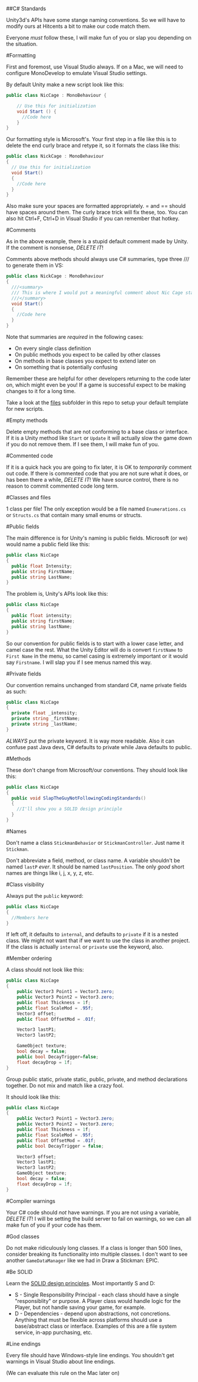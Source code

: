 ##C# Standards

Unity3d's APIs have some stange naming conventions. So we will have to modify ours at Hitcents a bit to make our code match them.

Everyone *must* follow these, I will make fun of you or slap you depending on the situation.

#Formatting

First and foremost, use Visual Studio always. If on a Mac, we will need to configure MonoDevelop to emulate Visual Studio settings.

By default Unity make a new script look like this:

```C#
public class NicCage : MonoBehaviour {

	// Use this for initialization
	void Start () {
	  //Code here
	}
}
```

Our formatting style is Microsoft's. Your first step in a file like this is to delete the end curly brace and retype it, so it formats the class like this:

```C#
public class NickCage : MonoBehaviour
{
  // Use this for initialization
  void Start()
  {
    //Code here
  }
}
```

Also make sure your spaces are formatted appropriately. = and == should have spaces around them. The curly brace trick will fix these, too. You can also hit Ctrl+F, Ctrl+D in Visual Studio if you can remember that hotkey.

#Comments

As in the above example, there is a stupid default comment made by Unity. If the comment is nonsense, *DELETE IT*!

Comments above methods should always use C# summaries, type three /// to generate them in VS:

```C#
public class NickCage : MonoBehaviour
{
  ///<summary>
  /// This is where I would put a meaningful comment about Nic Cage starting up.
  ///</summary>
  void Start()
  {
    //Code here
  }
}
```

Note that summaries are *required* in the following cases:

* On every single class definition
* On public methods you expect to be called by other classes
* On methods in base classes you expect to extend later on
* On something that is potentially confusing

Remember these are helpful for other developers returning to the code later on, which might even be you! If a game is successful expect to be making changes to it for a long time.

Take a look at the [files](https://github.com/Hitcents/unity3d-standards/tree/master/files) subfolder in this repo to setup your default template for new scripts.

#Empty methods

Delete empty methods that are not conforming to a base class or interface. If it is a Unity method like `Start` or `Update` it will actually slow the game down if you do not remove them. If I see them, I will make fun of you.

#Commented code

If it is a quick hack you are going to fix later, it is OK to *temporarily* comment out code. If there is commented code that you are not sure what it does, or has been there a while, *DELETE IT*! We have source control, there is no reason to commit commented code long term.

#Classes and files

1 class per file! The only exception would be a file named `Enumerations.cs` or `Structs.cs` that contain many small enums or structs.

#Public fields

The main difference is for Unity's naming is public fields. Microsoft (or we) would name a public field like this:

```C#
public class NicCage
{
  public float Intensity;
  public string FirstName;
  public string LastName;
}
```

The problem is, Unity's APIs look like this:

```C#
public class NicCage
{
  public float intensity;
  public string firstName;
  public string lastName;
}
```

So our convention for public fields is to start with a lower case letter, and camel case the rest. What the Unity Editor will do is convert `firstName` to `First Name` in the menu, so camel casing is extremely important or it would say `Firstname`. I will slap you if I see menus named this way.

#Private fields

Our convention remains unchanged from standard C#, name private fields as such:

```C#
public class NicCage
{
  private float _intensity;
  private string _firstName;
  private string _lastName;
}
```

*ALWAYS* put the private keyword. It is way more readable. Also it can confuse past Java devs, C# defaults to private while Java defaults to public.

#Methods

These don't change from Microsoft/our conventions. They should look like this:

```C#
public class NicCage
{
  public void SlapTheGuyNotFollowingCodingStandards()
  {
    //I'll show you a SOLID design principle
  }
}
```

#Names

Don't name a class `StickmanBehavior` or `StickmanController`. Just name it `Stickman`.

Don't abbreviate a field, method, or class name. A variable shouldn't be named `lastP` *ever*. It should be named `lastPosition`. The only *good* short names are things like i, j, x, y, z, etc.

#Class visibility

Always put the `public` keyword:

```C#
public class NicCage
{
  //Members here
}
```

If left off, it defaults to `internal`, and defaults to `private` if it is a nested class. We might not want that if we want to use the class in another project. If the class is actually `internal` or `private` use the keyword, also.

#Member ordering

A class should not look like this:

```C#
public class NicCage
{
	public Vector3 Point1 = Vector3.zero;
	public Vector3 Point2 = Vector3.zero;
	public float Thickness = 1f;
	public float ScaleMod = .95f;
	Vector3 offset;
	public float OffsetMod = .01f;

	Vector3 lastP1;
	Vector3 lastP2;

	GameObject texture;
	bool decay = false;
	public bool DecayTrigger=false;
	float decayDrop = 1f;
}
```

Group public static, private static, public, private, and method declarations together. Do not mix and match like a crazy fool.

It should look like this:

```C#
public class NicCage
{
	public Vector3 Point1 = Vector3.zero;
	public Vector3 Point2 = Vector3.zero;
	public float Thickness = 1f;
	public float ScaleMod = .95f;
	public float OffsetMod = .01f;
	public bool DecayTrigger = false;

	Vector3 offset;
	Vector3 lastP1;
	Vector3 lastP2;
	GameObject texture;
	bool decay = false;
	float decayDrop = 1f;
}
```

#Compiler warnings

Your C# code should *not* have warnings. If you are not using a variable, *DELETE IT*! I will be setting the build server to fail on warnings, so we can all make fun of you if your code has them.

#God classes

Do not make ridiculously long classes. If a class is longer than 500 lines, consider breaking its functionality into multiple classes. I don't want to see another `GameDataManager` like we had in Draw a Stickman: EPIC.

#Be SOLID

Learn the [SOLID design principles](http://en.wikipedia.org/wiki/SOLID_%28object-oriented_design%29). Most importantly S and D:

* S - Single Responsibility Principal - each class should have a single "responsiblity" or purpose. A Player class would handle logic for the Player, but not handle saving your game, for example.
* D - Dependencies - depend upon abstractions, not concretions. Anything that must be flexible across platforms should use a base/abstract class or interface. Examples of this are a file system service, in-app purchasing, etc.

#Line endings

Every file should have Windows-style line endings. You shouldn't get warnings in Visual Studio about line endings.

(We can evaluate this rule on the Mac later on)

